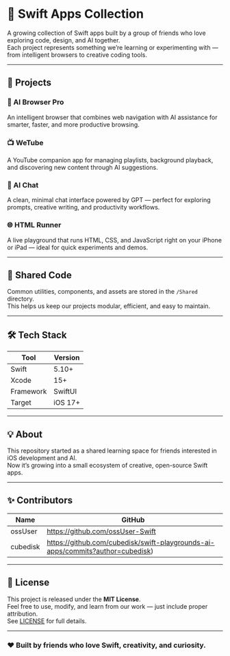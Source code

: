 # 🍏 Swift Apps Collection

A growing collection of Swift apps built by a group of friends who love exploring code, design, and AI together.  
Each project represents something we’re learning or experimenting with — from intelligent browsers to creative coding tools.

---

## 🚀 Projects

### 🧠 AI Browser Pro
An intelligent browser that combines web navigation with AI assistance for smarter, faster, and more productive browsing.

### 📺 WeTube
A YouTube companion app for managing playlists, background playback, and discovering new content through AI suggestions.

### 💬 AI Chat
A clean, minimal chat interface powered by GPT — perfect for exploring prompts, creative writing, and productivity workflows.

### 🌐 HTML Runner
A live playground that runs HTML, CSS, and JavaScript right on your iPhone or iPad — ideal for quick experiments and demos.

---

## 🧩 Shared Code
Common utilities, components, and assets are stored in the `/Shared` directory.  
This helps us keep our projects modular, efficient, and easy to maintain.

---

## 🛠️ Tech Stack

| Tool | Version |
|------|----------|
| Swift | 5.10+ |
| Xcode | 15+ |
| Framework | SwiftUI |
| Target | iOS 17+ |

---

## 💡 About
This repository started as a shared learning space for friends interested in iOS development and AI.  
Now it’s growing into a small ecosystem of creative, open-source Swift apps.

---

## ✨ Contributors

| Name | GitHub |
|------|---------|
| ossUser | https://github.com/ossUser-Swift |
| cubedisk | https://github.com/cubedisk/swift-playgrounds-ai-apps/commits?author=cubedisk) |

---

## 📄 License
This project is released under the **MIT License**.  
Feel free to use, modify, and learn from our work — just include proper attribution.  
See [LICENSE](./LICENSE) for full details.

---

### ❤️ Built by friends who love Swift, creativity, and curiosity.
